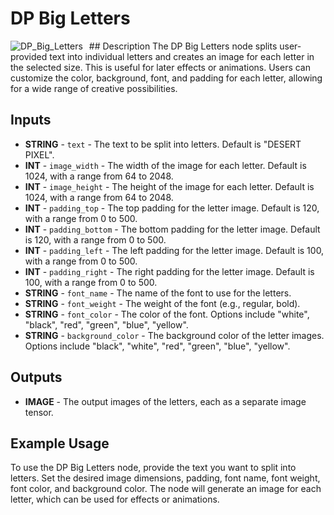 # DP Big Letters
<img src="https://github.com/user-attachments/assets/c40205d0-6327-47f3-b9f0-29fb3d048ef8" alt="DP_Big_Letters" style="float: left; margin-right: 10px;"/>
## Description
The DP Big Letters node splits user-provided text into individual letters and creates an image for each letter in the selected size. This is useful for later effects or animations. Users can customize the color, background, font, and padding for each letter, allowing for a wide range of creative possibilities.

## Inputs
- **STRING** - `text` - The text to be split into letters. Default is "DESERT PIXEL".
- **INT** - `image_width` - The width of the image for each letter. Default is 1024, with a range from 64 to 2048.
- **INT** - `image_height` - The height of the image for each letter. Default is 1024, with a range from 64 to 2048.
- **INT** - `padding_top` - The top padding for the letter image. Default is 120, with a range from 0 to 500.
- **INT** - `padding_bottom` - The bottom padding for the letter image. Default is 120, with a range from 0 to 500.
- **INT** - `padding_left` - The left padding for the letter image. Default is 100, with a range from 0 to 500.
- **INT** - `padding_right` - The right padding for the letter image. Default is 100, with a range from 0 to 500.
- **STRING** - `font_name` - The name of the font to use for the letters.
- **STRING** - `font_weight` - The weight of the font (e.g., regular, bold).
- **STRING** - `font_color` - The color of the font. Options include "white", "black", "red", "green", "blue", "yellow".
- **STRING** - `background_color` - The background color of the letter images. Options include "black", "white", "red", "green", "blue", "yellow".

## Outputs
- **IMAGE** - The output images of the letters, each as a separate image tensor.

## Example Usage
To use the DP Big Letters node, provide the text you want to split into letters. Set the desired image dimensions, padding, font name, font weight, font color, and background color. The node will generate an image for each letter, which can be used for effects or animations.
